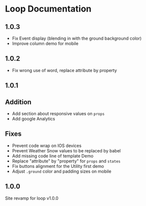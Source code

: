 # Loop Documentation

## 1.0.3
- Fix Event display (blending in with the ground background color)
- Improve column demo for mobile

## 1.0.2
- Fix wrong use of word, replace attribute by property

## 1.0.1

## Addition
- Add section about responsive values on `props`
- Add google Analytics

## Fixes
- Prevent code wrap on IOS devices
- Prevent Weather Snow values to be replaced by babel
- Add missing code line of template Demo
- Replace "attribute" by "property" for `props` and `states`
- Fix buttons alignment for the Utility first demo
- Adjust `.ground` color and padding sizes on mobile

## 1.0.0
Site revamp for loop v1.0.0